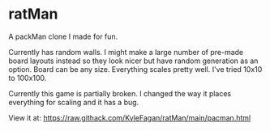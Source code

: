 # ratMan
A packMan clone I made for fun.

Currently has random walls. I might make a large number of pre-made board layouts instead so they look nicer but have random generation as an option.
Board can be any size. Everything scales pretty well. I've tried 10x10 to 100x100.

Currently this game is partially broken. I changed the way it places everything for scaling and it has a bug.

View it at:
https://raw.githack.com/KyleFagan/ratMan/main/pacman.html
